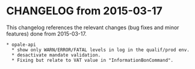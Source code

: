CHANGELOG from 2015-03-17
===================

This changelog references the relevant changes (bug fixes and minor features) done
from 2015-03-17.


    * opale-api
      * show only WARN/ERROR/FATAL levels in log in the qualif/prod env.
	  * desactivate mandate validation.
	  * Fixing but relate to VAT value in "InformationBonCommand".
